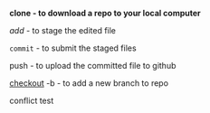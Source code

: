 **clone - to download a repo to your local computer**

*add* - to stage the edited file

`commit` - to submit the staged files

push - to upload the committed file to github

[checkout](#) -b - to add a new branch to repo

conflict test